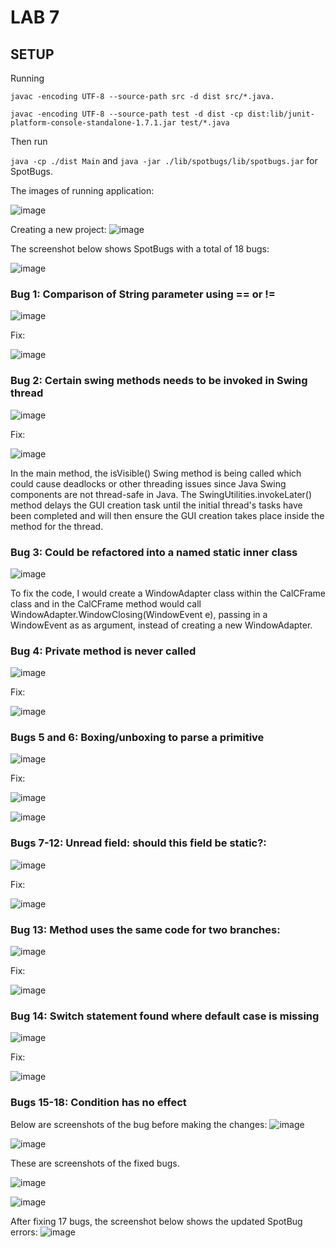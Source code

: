 # LAB 7

## SETUP

Running

`javac -encoding UTF-8 --source-path src -d dist src/*.java.`

`javac -encoding UTF-8 --source-path test -d dist -cp dist:lib/junit-platform-console-standalone-1.7.1.jar test/*.java`

Then run

`java -cp ./dist Main` and `java -jar ./lib/spotbugs/lib/spotbugs.jar` for SpotBugs.


The images of running application:

![image](./assets/RunningApplication.png)

Creating a new project:
![image](./assets/TestSetup.png)


The screenshot below shows SpotBugs with a total of 18 bugs:

![image](./assets/Errors.png)


### Bug 1: Comparison of String parameter using == or !=

![image](./assets/Bug1.png)

Fix:

![image](./assets/Fix1.png)


### Bug 2: Certain swing methods needs to be invoked in Swing thread

![image](./assets/Bug2.png)

Fix:

![image](./assets/Fix2.png)

In the main method, the isVisible() Swing method is being called which could cause deadlocks or other threading issues since Java Swing components are not thread-safe in Java. The SwingUtilities.invokeLater() method delays the GUI creation task until the initial thread's tasks have been completed and will then ensure the GUI creation takes place inside the method for the thread.


### Bug 3: Could be refactored into a named static inner class

![image](./assets/Bug3.png)

To fix the code, I would create a WindowAdapter class within the CalCFrame class and in the CalCFrame method would call WindowAdapter.WindowClosing(WindowEvent e), passing in a WindowEvent as as argument, instead of creating a new WindowAdapter.

### Bug 4: Private method is never called

![image](./assets/Bug4.png)

Fix:

![image](./assets/Fix4.png)

### Bugs 5 and 6: Boxing/unboxing to parse a primitive

![image](./assets/Bug5.png)

Fix:

![image](./assets/fix5a.png)

![image](./assets/fix5b.png)

### Bugs 7-12: Unread field: should this field be static?:
![image](./assets/Bug7to12.png.png)

Fix:

![image](./assets/fix7to12.png.png)

### Bug 13: Method uses the same code for two branches:

![image](./assets/Bug13.png)

Fix:

![image](./assets/fix13.png)


### Bug 14: Switch statement found where default case is missing
![image](./assets/Bug14.png.png)

Fix:

![image](./assets/fix14.png.png)

### Bugs 15-18: Condition has no effect
Below are screenshots of the bug before making the changes:
![image](./assets/Bug15to18a.png)

![image](./assets/Bug15to18b.png)

These are screenshots of the fixed bugs.

![image](./assets/fix15to18a.png)

![image](./assets/Bug15to18b.png)

After fixing 17 bugs, the screenshot below shows the updated SpotBug errors:
![image](./assets/Bug17.png)